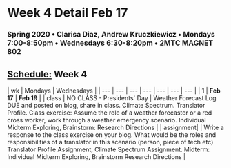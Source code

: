 # Week 4 Detail Feb 17

### Spring 2020 • Clarisa Diaz, Andrew Kruczkiewicz • Mondays 7:00-8:50pm • Wednesdays 6:30-8:20pm • 2MTC MAGNET 802

## [Schedule:](./) Week 4

| wk | Mondays  | Wednesdays  |
| --- | --- | --- | --- | --- | --- | --- |
| 1 | **Feb 17** | **Feb 19** |
| class | NO CLASS - Presidents' Day | Weather Forecast Log DUE and posted on blog, share in class. Climate Spectrum. Translator Profile. Class exercise: Assume the role of a weather forecaster or a red cross worker, work through a weather emergency scenario. Individual Midterm Exploring, Brainstorm: Research Directions |
| assignment|   | Write a response to the class exercise on your blog. What would be the roles and responsibilities of a translator in this scenario (person, piece of tech etc) Translator Profile Assignment, Climate Spectrum Assignment.  Midterm:  Individual Midterm Exploring, Brainstorm Research Directions  |
